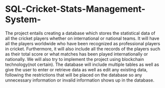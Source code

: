 # SQL-Cricket-Stats-Management-System-

The project entails creating a database which stores the statistical data of all the cricket players whether on international or national teams. It will have all the players worldwide who have been recognized as professional players in cricket. 
Furthermore, it will also include all the records of the players such as their total score or what matches has been played internationally or nationally. We will also try to implement the project using blockchain technology(not certain). 
The database will include multiple tables as well as give the user to enter or retrieve data as well as edit any existing data, following the restrictions that will be placed on the database so any unnecessary information or invalid information shows up in the database.

